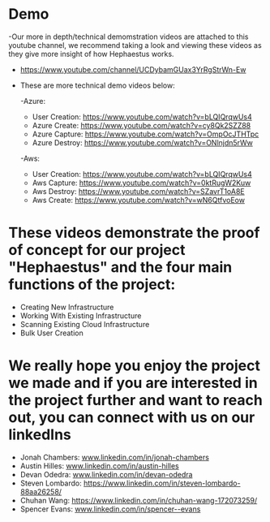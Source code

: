 # Demo
-Our more in depth/technical demomstration videos are attached to this youtube channel, we recommend taking a look and viewing these videos as they give more insight of how Hephaestus works.
      
- https://www.youtube.com/channel/UCDybamGUax3YrRgStrWn-Ew
- These are more technical demo videos below:
  
    -Azure:
    - User Creation: https://www.youtube.com/watch?v=bLQIQrqwUs4
    - Azure Create: https://www.youtube.com/watch?v=cy8Qk2SZZ88
    - Azure Capture: https://www.youtube.com/watch?v=OmpOcJTHTpc
    - Azure Destroy: https://www.youtube.com/watch?v=ONlnjdn5rWw

    -Aws:
    - User Creation: https://www.youtube.com/watch?v=bLQIQrqwUs4
    - Aws Capture: https://www.youtube.com/watch?v=0ktRugW2Kuw
    - Aws Destroy: https://www.youtube.com/watch?v=SZavrT1oA8E
    - Aws Create: https://www.youtube.com/watch?v=wN6QtfvoEow

# These videos demonstrate the proof of concept for our project "Hephaestus" and the four main functions of the project:
- Creating New Infrastructure
- Working With Existing Infrastructure
- Scanning Existing Cloud Infrastructure
- Bulk User Creation

# We really hope you enjoy the project we made and if you are interested in the project further and want to reach out, you can connect with us on our linkedIns
- Jonah Chambers: www.linkedin.com/in/jonah-chambers
- Austin Hilles: www.linkedin.com/in/austin-hilles
- Devan Odedra: www.linkedin.com/in/devan-odedra
- Steven Lombardo: https://www.linkedin.com/in/steven-lombardo-88aa26258/
- Chuhan Wang: https://www.linkedin.com/in/chuhan-wang-172073259/
- Spencer Evans: www.linkedin.com/in/spencer--evans
